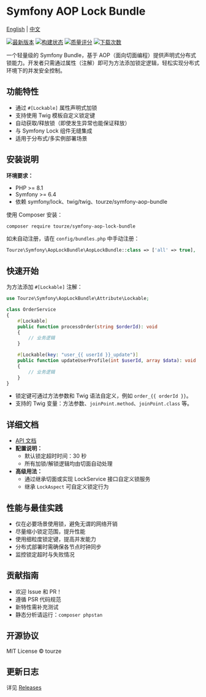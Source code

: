 # Symfony AOP Lock Bundle

[English](README.md) | [中文](README.zh-CN.md)

[![最新版本](https://img.shields.io/packagist/v/tourze/symfony-aop-lock-bundle.svg?style=flat-square)](https://packagist.org/packages/tourze/symfony-aop-lock-bundle)
[![构建状态](https://img.shields.io/travis/tourze/symfony-aop-lock-bundle/master.svg?style=flat-square)](https://travis-ci.org/tourze/symfony-aop-lock-bundle)
[![质量评分](https://img.shields.io/scrutinizer/g/tourze/symfony-aop-lock-bundle.svg?style=flat-square)](https://scrutinizer-ci.com/g/tourze/symfony-aop-lock-bundle)
[![下载次数](https://img.shields.io/packagist/dt/tourze/symfony-aop-lock-bundle.svg?style=flat-square)](https://packagist.org/packages/tourze/symfony-aop-lock-bundle)

一个轻量级的 Symfony Bundle，基于 AOP（面向切面编程）提供声明式分布式锁能力。开发者只需通过属性（注解）即可为方法添加锁定逻辑，轻松实现分布式环境下的并发安全控制。

## 功能特性

- 通过 `#[Lockable]` 属性声明式加锁
- 支持使用 Twig 模板自定义锁定键
- 自动获取/释放锁（即使发生异常也能保证释放）
- 与 Symfony Lock 组件无缝集成
- 适用于分布式/多实例部署场景

## 安装说明

**环境要求：**
- PHP >= 8.1
- Symfony >= 6.4
- 依赖 symfony/lock、twig/twig、tourze/symfony-aop-bundle

使用 Composer 安装：

```bash
composer require tourze/symfony-aop-lock-bundle
```

如未自动注册，请在 `config/bundles.php` 中手动注册：

```php
Tourze\Symfony\AopLockBundle\AopLockBundle::class => ['all' => true],
```

## 快速开始

为方法添加 `#[Lockable]` 注解：

```php
use Tourze\Symfony\AopLockBundle\Attribute\Lockable;

class OrderService
{
    #[Lockable]
    public function processOrder(string $orderId): void
    {
        // 业务逻辑
    }

    #[Lockable(key: "user_{{ userId }}_update")]
    public function updateUserProfile(int $userId, array $data): void
    {
        // 业务逻辑
    }
}
```

- 锁定键可通过方法参数和 Twig 语法自定义，例如 `order_{{ orderId }}`。
- 支持的 Twig 变量：方法参数、`joinPoint.method`、`joinPoint.class` 等。

## 详细文档

- [API 文档](#) <!-- 如有实际链接请补充 -->
- **配置说明：**
  - 默认锁定超时时间：30 秒
  - 所有加锁/解锁逻辑均由切面自动处理
- **高级用法：**
  - 通过继承切面或实现 LockService 接口自定义锁服务
  - 继承 `LockAspect` 可自定义锁定行为

## 性能与最佳实践

- 仅在必要场景使用锁，避免无谓的网络开销
- 尽量缩小锁定范围，提升性能
- 使用细粒度锁定键，提高并发能力
- 分布式部署时需确保各节点时钟同步
- 监控锁定超时与失败情况

## 贡献指南

- 欢迎 Issue 和 PR！
- 遵循 PSR 代码规范
- 新特性需补充测试
- 静态分析请运行：`composer phpstan`

## 开源协议

MIT License © tourze

## 更新日志

详见 [Releases](https://packagist.org/packages/tourze/symfony-aop-lock-bundle#releases)
